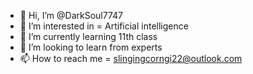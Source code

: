 - 👋 Hi, I’m @DarkSoul7747
- 👀 I’m interested in = Artificial intelligence
- 🌱 I’m currently learning 11th class
- 💞️ I’m looking to learn from experts
- 📫 How to reach me = slingingcorngi22@outlook.com

<!---
DarkSoul7747/DarkSoul7747 is a ✨ special ✨ repository because its `README.md` (this file) appears on your GitHub profile.
You can click the Preview link to take a look at your changes.
--->
